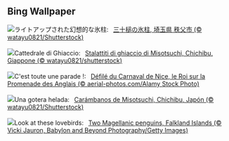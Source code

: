 ## Bing Wallpaper
![](https://www.bing.com/th?id=OHR.Misotsuchi2025_JA-JP3931043311_UHD.jpg&w=1000)ライトアップされた幻想的な氷柱:&nbsp;&ensp;[三十槌の氷柱, 埼玉県 秩父市 (© watayu0821/Shutterstock)](https://www.bing.com/th?id=OHR.Misotsuchi2025_JA-JP3931043311_UHD.jpg)
<br><br/>
![](https://www.bing.com/th?id=OHR.Misotsuchi2025_IT-IT7855483347_UHD.jpg&w=1000)Cattedrale di Ghiaccio:&nbsp;&ensp;[Stalattiti di ghiaccio di Misotsuchi, Chichibu, Giappone (© watayu0821/shutterstock)](https://www.bing.com/th?id=OHR.Misotsuchi2025_IT-IT7855483347_UHD.jpg)
<br><br/>
![](https://www.bing.com/th?id=OHR.CarnivalNice_FR-FR8752947591_UHD.jpg&w=1000)C'est toute une parade !:&nbsp;&ensp;[Défilé du Carnaval de Nice, le Roi sur la Promenade des Anglais (© aerial-photos.com/Alamy Stock Photo)](https://www.bing.com/th?id=OHR.CarnivalNice_FR-FR8752947591_UHD.jpg)
<br><br/>
![](https://www.bing.com/th?id=OHR.Misotsuchi2025_ES-ES0046918328_UHD.jpg&w=1000)Una gotera helada:&nbsp;&ensp;[Carámbanos de Misotsuchi, Chichibu, Japón (© watayu0821/Shutterstock)](https://www.bing.com/th?id=OHR.Misotsuchi2025_ES-ES0046918328_UHD.jpg)
<br><br/>
![](https://www.bing.com/th?id=OHR.PenguinLove_EN-GB6356684660_UHD.jpg&w=1000)Look at these lovebirds:&nbsp;&ensp;[Two Magellanic penguins, Falkland Islands (© Vicki Jauron, Babylon and Beyond Photography/Getty Images)](https://www.bing.com/th?id=OHR.PenguinLove_EN-GB6356684660_UHD.jpg)
<br><br/>

